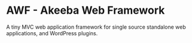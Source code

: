 # AWF - Akeeba Web Framework

A tiny MVC web application framework for single source standalone web applications, and WordPress plugins.
